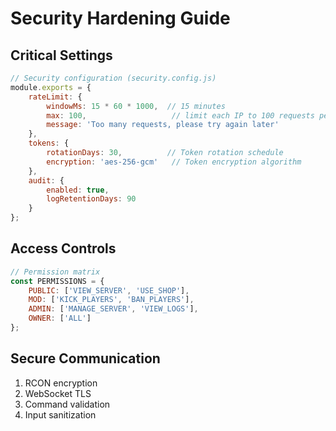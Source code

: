 # Security Hardening Guide

## Critical Settings
```javascript
// Security configuration (security.config.js)
module.exports = {
    rateLimit: {
        windowMs: 15 * 60 * 1000,  // 15 minutes
        max: 100,                   // limit each IP to 100 requests per windowMs
        message: 'Too many requests, please try again later'
    },
    tokens: {
        rotationDays: 30,          // Token rotation schedule
        encryption: 'aes-256-gcm'   // Token encryption algorithm
    },
    audit: {
        enabled: true,
        logRetentionDays: 90
    }
};
```

## Access Controls
```javascript
// Permission matrix
const PERMISSIONS = {
    PUBLIC: ['VIEW_SERVER', 'USE_SHOP'],
    MOD: ['KICK_PLAYERS', 'BAN_PLAYERS'],
    ADMIN: ['MANAGE_SERVER', 'VIEW_LOGS'],
    OWNER: ['ALL']
};
```

## Secure Communication
1. RCON encryption
2. WebSocket TLS
3. Command validation
4. Input sanitization
